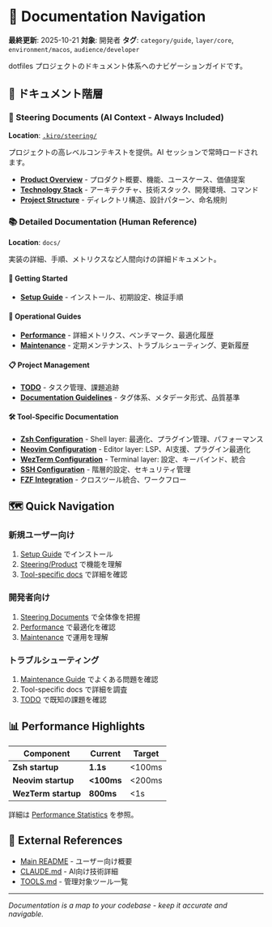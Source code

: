 # 📖 Documentation Navigation

**最終更新**: 2025-10-21
**対象**: 開発者
**タグ**: `category/guide`, `layer/core`, `environment/macos`, `audience/developer`

dotfiles プロジェクトのドキュメント体系へのナビゲーションガイドです。

## 🎯 ドキュメント階層

### 📂 Steering Documents (AI Context - Always Included)

**Location**: [`.kiro/steering/`](../.kiro/steering/)

プロジェクトの高レベルコンテキストを提供。AI セッションで常時ロードされます。

- **[Product Overview](../.kiro/steering/product.md)** - プロダクト概要、機能、ユースケース、価値提案
- **[Technology Stack](../.kiro/steering/tech.md)** - アーキテクチャ、技術スタック、開発環境、コマンド
- **[Project Structure](../.kiro/steering/structure.md)** - ディレクトリ構造、設計パターン、命名規則

### 📚 Detailed Documentation (Human Reference)

**Location**: `docs/`

実装の詳細、手順、メトリクスなど人間向けの詳細ドキュメント。

#### 🚀 Getting Started

- **[Setup Guide](setup.md)** - インストール、初期設定、検証手順

#### 🔧 Operational Guides

- **[Performance](performance.md)** - 詳細メトリクス、ベンチマーク、最適化履歴
- **[Maintenance](maintenance.md)** - 定期メンテナンス、トラブルシューティング、更新履歴

#### 📋 Project Management

- **[TODO](TODO.md)** - タスク管理、課題追跡
- **[Documentation Guidelines](documentation-guidelines.md)** - タグ体系、メタデータ形式、品質基準

#### 🛠️ Tool-Specific Documentation

- **[Zsh Configuration](tools/zsh.md)** - Shell layer: 最適化、プラグイン管理、パフォーマンス
- **[Neovim Configuration](tools/nvim.md)** - Editor layer: LSP、AI支援、プラグイン最適化
- **[WezTerm Configuration](tools/wezterm.md)** - Terminal layer: 設定、キーバインド、統合
- **[SSH Configuration](tools/ssh.md)** - 階層的設定、セキュリティ管理
- **[FZF Integration](tools/fzf-integration.md)** - クロスツール統合、ワークフロー

## 🗺️ Quick Navigation

### 新規ユーザー向け

1. [Setup Guide](setup.md) でインストール
2. [Steering/Product](../.kiro/steering/product.md) で機能を理解
3. [Tool-specific docs](tools/) で詳細を確認

### 開発者向け

1. [Steering Documents](../.kiro/steering/) で全体像を把握
2. [Performance](performance.md) で最適化を確認
3. [Maintenance](maintenance.md) で運用を理解

### トラブルシューティング

1. [Maintenance Guide](maintenance.md) でよくある問題を確認
2. Tool-specific docs で詳細を調査
3. [TODO](TODO.md) で既知の課題を確認

## 📊 Performance Highlights

| Component           | Current    | Target |
| ------------------- | ---------- | ------ |
| **Zsh startup**     | **1.1s**   | <100ms |
| **Neovim startup**  | **<100ms** | <200ms |
| **WezTerm startup** | **800ms**  | <1s    |

詳細は [Performance Statistics](performance.md) を参照。

## 🔗 External References

- [Main README](../README.md) - ユーザー向け概要
- [CLAUDE.md](../CLAUDE.md) - AI向け技術詳細
- [TOOLS.md](../TOOLS.md) - 管理対象ツール一覧

---

_Documentation is a map to your codebase - keep it accurate and navigable._

